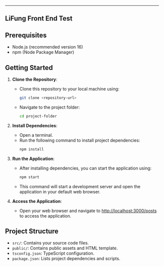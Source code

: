 ---

## LiFung Front End Test

## Prerequisites

- Node.js (recommended version 16)
- npm (Node Package Manager)

## Getting Started

1. **Clone the Repository**:
   - Clone this repository to your local machine using:
     ```bash
     git clone <repository-url>
     ```
   - Navigate to the project folder:
     ```bash
     cd project-folder
     ```

2. **Install Dependencies**:
   - Open a terminal.
   - Run the following command to install project dependencies:
     ```bash
     npm install
     ```

3. **Run the Application**:
   - After installing dependencies, you can start the application using:
     ```bash
     npm start
     ```
   - This command will start a development server and open the application in your default web browser.

4. **Access the Application**:
   - Open your web browser and navigate to [http://localhost:3000/posts](http://localhost:3000/posts) to access the application.

## Project Structure

- `src/`: Contains your source code files.
- `public/`: Contains public assets and HTML template.
- `tsconfig.json`: TypeScript configuration.
- `package.json`: Lists project dependencies and scripts.

